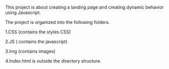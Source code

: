 This project is about creating a landing page and creating dynamic behavior using Javascript.

The project is organized into the following folders.

1.CSS (contains the styles CSS)

2.JS ( contains the javascript)

3.Img (contains images)

4.Index.html is outside the    directory structure.

